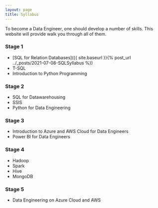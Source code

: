 ```yaml
---
layout: page
title: Syllabus
---
```

To become a Data Engineer, one should develop a number of skills. This website will provide walk you through all of them.
### Stage 1
* [SQL for Relation Databases]({{ site.baseurl }}{% post_url ../_posts/2021-07-08-SQLSyllabus %})
* T-SQL
* Introduction to Python Programming
### Stage 2
* SQL for Datawarehousing
* SSIS
* Python for Data Engineering
### Stage 3
* Introduction to Azure and AWS Cloud for Data Engineers
* Power BI for Data Engineers
### Stage 4
* Hadoop
* Spark
* Hive
* MongoDB
### Stage 5
* Data Engineering on Azure Cloud and AWS
  


